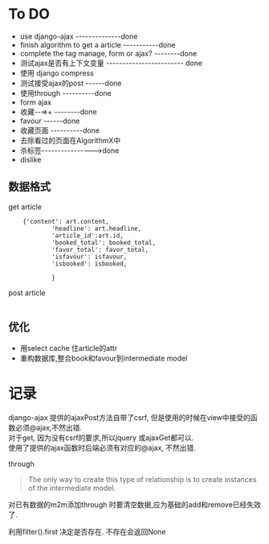 To DO
=============

- use django-ajax  --------------done
- finish algorithm to get a article  -----------done
- complete the tag manage, form or ajax? --------done
- 测试ajax是否有上下文变量 ------------------------ done
- 使用 django compress
- 测试接受ajax的post ------done
- 使用through  ----------done
- form ajax
- 收藏--=>+ --------done
- favour ------done
- 收藏页面 ----------done
- 去除看过的页面在AlgorithmX中
- 杀标签---------------->done
- dislike  


数据格式
--------------
get article  

```
    {'content': art.content,
            'headline': art.headline,
            'article_id':art.id,
            'booked_total': booked_total,
            'favor_total': favor_total,
            'isfavour': isfavour,
            'isbooked': isbooked,

            }
```
post article  

```
```




优化
---------
- 用select cache 住article的attr  
- 重构数据库,整合book和favour到intermediate model

记录
=============
django-ajax 提供的ajaxPost方法自带了csrf, 但是使用的时候在view中接受的函数必须@ajax,不然出错.  
对于get, 因为没有csrf的要求,所以jquery 或ajaxGet都可以.  
使用了提供的ajax函数时后端必须有对应的@ajax, 不然出错.

through  
> The only way to create this type of relationship is to create instances of the intermediate model.  

对已有数据的m2m添加through 时要清空数据,应为基础的add和remove已经失效了.  

利用filter().first 决定是否存在. 不存在会返回None